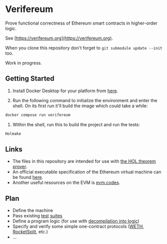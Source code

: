 # Verifereum

Prove functional correctness of Ethereum smart contracts in higher-order logic.

See [https://verifereum.org](https://verifereum.org).

When you clone this repository don't forget to `git submodule update --init` too.

Work in progress.

## Getting Started

1. Install Docker Desktop for your platform from [here](https://docs.docker.com/desktop/).

1. Run the following command to initialize the environment and enter the shell. On its first run it'll build the image which could take a while:

```sh
docker compose run verifereum
```

1. Within the shell, run this to build the project and run the tests:

```sh
Holmake
```

## Links

- The files in this repository are intended for use with [the HOL theorem prover](https://hol-theorem-prover.org).
- An official executable specification of the Ethereum virtual machine can be found [here](https://github.com/ethereum/execution-specs).
- Another useful resources on the EVM is [evm.codes](https://evm.codes).

## Plan

- Define the machine
- Pass existing [test](https://github.com/ethereum/tests) [suites](https://github.com/ethereum/execution-spec-tests)
- Define a program logic (for use with [decompilation into logic](https://www.cse.chalmers.se/~myreen/decompilation.html))
- Specify and verify some simple one-contract protocols ([WETH](https://etherscan.io/address/0xc02aaa39b223fe8d0a0e5c4f27ead9083c756cc2#code), [RocketSplit](https://github.com/xrchz/rocketsplit), etc.)
- ...
